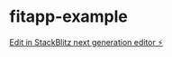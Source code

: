 # fitapp-example

[Edit in StackBlitz next generation editor ⚡️](https://stackblitz.com/~/github.com/jvieirar/fitapp-example)
